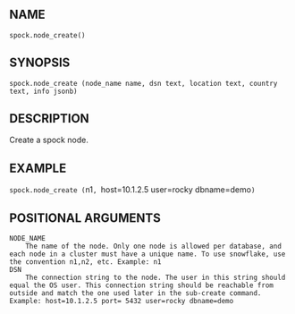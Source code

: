 ## NAME

`spock.node_create()`

## SYNOPSIS

`spock.node_create (node_name name, dsn text, location text, country text, info jsonb)`
 
## DESCRIPTION

Create a spock node. 

## EXAMPLE 

`spock.node_create (`n1`, `host=10.1.2.5 user=rocky dbname=demo`)`
 
## POSITIONAL ARGUMENTS
    NODE_NAME
        The name of the node. Only one node is allowed per database, and each node in a cluster must have a unique name. To use snowflake, use the convention n1,n2, etc. Example: n1
    DSN
        The connection string to the node. The user in this string should equal the OS user. This connection string should be reachable from outside and match the one used later in the sub-create command. Example: host=10.1.2.5 port= 5432 user=rocky dbname=demo
